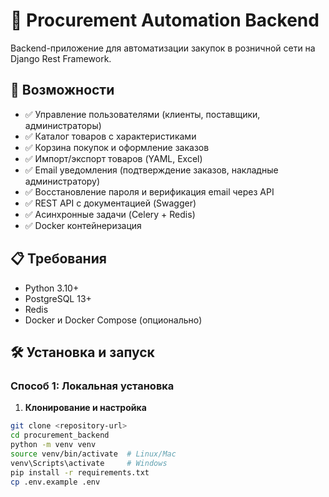 # 🛒 Procurement Automation Backend

Backend-приложение для автоматизации закупок в розничной сети на Django Rest Framework.

## 🚀 Возможности

- ✅ Управление пользователями (клиенты, поставщики, администраторы)
- ✅ Каталог товаров с характеристиками
- ✅ Корзина покупок и оформление заказов
- ✅ Импорт/экспорт товаров (YAML, Excel)
- ✅ Email уведомления (подтверждение заказов, накладные администратору)
- ✅ Восстановление пароля и верификация email через API
- ✅ REST API с документацией (Swagger)
- ✅ Асинхронные задачи (Celery + Redis)
- ✅ Docker контейнеризация

## 📋 Требования

- Python 3.10+
- PostgreSQL 13+
- Redis
- Docker и Docker Compose (опционально)

## 🛠️ Установка и запуск

### Способ 1: Локальная установка

1. **Клонирование и настройка**
```bash
git clone <repository-url>
cd procurement_backend
python -m venv venv
source venv/bin/activate  # Linux/Mac
venv\Scripts\activate     # Windows
pip install -r requirements.txt
cp .env.example .env